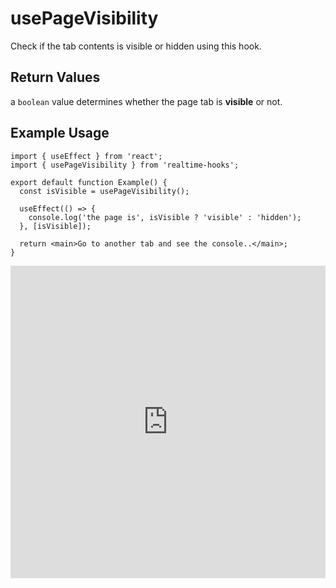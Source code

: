 # usePageVisibility

Check if the tab contents is visible or hidden using this hook.

## Return Values

a `boolean` value determines whether the page tab is **visible** or not.

## Example Usage

```tsx
import { useEffect } from 'react';
import { usePageVisibility } from 'realtime-hooks';

export default function Example() {
  const isVisible = usePageVisibility();

  useEffect(() => {
    console.log('the page is', isVisible ? 'visible' : 'hidden');
  }, [isVisible]);

  return <main>Go to another tab and see the console..</main>;
}
```

<iframe src="https://codesandbox.io/embed/usepagevisibility-572525?fontsize=14&hidenavigation=1&module=%2Fsrc%2FComponent.tsx&theme=dark" style="width:100%; height:500px; border:0; overflow:hidden;" title="usePageVisibility" allow="accelerometer; ambient-light-sensor; camera; encrypted-media; geolocation; gyroscope; hid; microphone; midi; payment; usb; vr; xr-spatial-tracking" sandbox="allow-forms allow-modals allow-popups allow-presentation allow-same-origin allow-scripts"></iframe>

